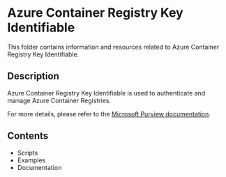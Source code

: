 # Azure Container Registry Key Identifiable

This folder contains information and resources related to Azure Container Registry Key Identifiable.

## Description

Azure Container Registry Key Identifiable is used to authenticate and manage Azure Container Registries.

For more details, please refer to the [Microsoft Purview documentation](https://learn.microsoft.com/en-us/purview/sit-defn-azure-container-registry-key).

## Contents

- Scripts
- Examples
- Documentation

